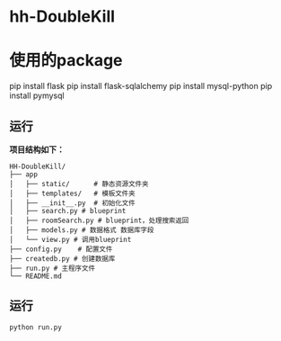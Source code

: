 # hh-DoubleKill

# 使用的package
pip install flask
pip install flask-sqlalchemy
pip install mysql-python
pip install pymysql


## 运行  
**项目结构如下：**

```
HH-DoubleKill/
├── app
│   ├── static/      # 静态资源文件夹
│   ├── templates/   # 模板文件夹
│   ├── __init__.py  # 初始化文件
│   ├── search.py # blueprint
│   ├── roomSearch.py # blueprint，处理搜索返回
│   ├── models.py # 数据格式 数据库字段
│   └── view.py # 调用blueprint
├── config.py    # 配置文件
├── createdb.py # 创建数据库
├── run.py # 主程序文件
└── README.md
```

## 运行
    python run.py